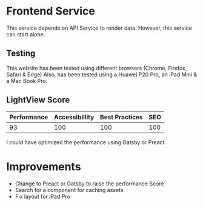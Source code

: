 # Frontend Service
This service depends on API Service to render data. However, this service can start alone.

## Testing
This website has been tested using different browsers (Chrome, Firefox, Safari & Edge)
Also, has been tested using a Huawei P20 Pro, an iPad Mini & a Mac Book Pro.

## LightView Score
Performance | Accessibillity | Best Practices | SEO
--- | --- | --- | ---
93 | 100 | 100 | 100

I could have optimized the performance using Gatsby or Preact.

# Improvements
- Change to Preact or Gatsby to raise the performance Score
- Search for a component for caching assets
- Fix layout for iPad Pro